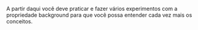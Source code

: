 A partir daqui você deve praticar e fazer vários experimentos com a propriedade background para que você possa entender cada vez mais os conceitos.